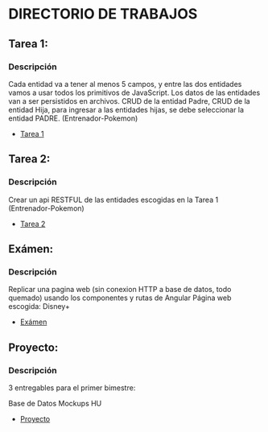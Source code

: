 # DIRECTORIO DE TRABAJOS

## Tarea 1: 
### Descripción
Cada entidad va a tener al menos 5 campos, y entre las dos entidades vamos a usar todos los primitivos de JavaScript.
Los datos de las entidades van a ser persistidos en archivos.
CRUD de la entidad Padre, CRUD de la entidad Hija, para ingresar a las entidades hijas, se debe seleccionar la entidad PADRE. (Entrenador-Pokemon)

- [Tarea 1](https://github.com/2021-B-Web-Avanzada/wavan-mendoza-panchi-carolina-rocio/tree/main/Tarea1)

## Tarea 2:
### Descripción
Crear un api RESTFUL de las entidades escogidas en la Tarea 1 (Entrenador-Pokemon)
- [Tarea 2](https://github.com/2021-B-Web-Avanzada/wavan-mendoza-panchi-carolina-rocio/tree/main/Tarea2_API)

## Exámen:
### Descripción
Replicar una pagina web (sin conexion HTTP a base de datos, todo quemado) usando los componentes y rutas de Angular
Página web escogida: Disney+
- [Exámen](https://github.com/2021-B-Web-Avanzada/wavan-mendoza-panchi-carolina-rocio/tree/main/Examen-IB/DisneyPlus)

## Proyecto:
### Descripción
3 entregables para el primer bimestre:

Base de Datos
Mockups
HU

- [Proyecto](https://github.com/2021-B-Web-Avanzada/wavan-mendoza-panchi-carolina-rocio/tree/main/wavan-leon-mendoza-proyecto-main)
